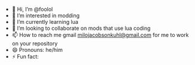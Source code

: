 - 👋 Hi, I’m @foolol
- 👀 I’m interested in modding
- 🌱 I’m currently learning lua
- 💞️ I’m looking to collaborate on mods that use lua coding
- 📫 How to reach me gmail milojacobsonkuhl@gmail.com for me to work on your repository
- 😄 Pronouns: he/him
- ⚡ Fun fact:

<!---
foolol/foolol is a ✨ special ✨ repository because its `README.md` (this file) appears on your GitHub profile.
You can click the Preview link to take a look at your changes.
--->
